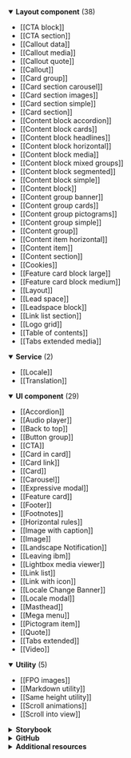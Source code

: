 <!-- categories start -->
<details open="true">
  <summary><strong>Layout component</strong> (38)</summary>

- [[CTA block]]
- [[CTA section]]
- [[Callout data]]
- [[Callout media]]
- [[Callout quote]]
- [[Callout]]
- [[Card group]]
- [[Card section carousel]]
- [[Card section images]]
- [[Card section simple]]
- [[Card section]]
- [[Content block accordion]]
- [[Content block cards]]
- [[Content block headlines]]
- [[Content block horizontal]]
- [[Content block media]]
- [[Content block mixed groups]]
- [[Content block segmented]]
- [[Content block simple]]
- [[Content block]]
- [[Content group banner]]
- [[Content group cards]]
- [[Content group pictograms]]
- [[Content group simple]]
- [[Content group]]
- [[Content item horizontal]]
- [[Content item]]
- [[Content section]]
- [[Cookies]]
- [[Feature card block   large]]
- [[Feature card block   medium]]
- [[Layout]]
- [[Lead space]]
- [[Leadspace   block]]
- [[Link list   section]]
- [[Logo grid]]
- [[Table of contents]]
- [[Tabs extended media]]



</details><details open="true">
  <summary><strong>Service</strong> (2)</summary>

- [[Locale]]
- [[Translation]]



</details><details open="true">
  <summary><strong>UI component</strong> (29)</summary>

- [[Accordion]]
- [[Audio player]]
- [[Back to top]]
- [[Button group]]
- [[CTA]]
- [[Card in card]]
- [[Card link]]
- [[Card]]
- [[Carousel]]
- [[Expressive modal]]
- [[Feature card]]
- [[Footer]]
- [[Footnotes]]
- [[Horizontal rules]]
- [[Image with caption]]
- [[Image]]
- [[Landscape Notification]]
- [[Leaving ibm]]
- [[Lightbox media viewer]]
- [[Link list]]
- [[Link with icon]]
- [[Locale Change Banner]]
- [[Locale modal]]
- [[Masthead]]
- [[Mega menu]]
- [[Pictogram item]]
- [[Quote]]
- [[Tabs extended]]
- [[Video]]



</details><details open="true">
  <summary><strong>Utility</strong> (5)</summary>

- [[FPO images]]
- [[Markdown utility]]
- [[Same height utility]]
- [[Scroll animations]]
- [[Scroll into view]]



</details>
<!-- categories end -->

<details>
  <summary><strong>Storybook</strong></summary>

- [Web components](https://ibmdotcom-web-components.mybluemix.net/)
- [Web components canary](https://ibmdotcom-web-components-canary.mybluemix.net/)
- [Web components experimental](https://ibmdotcom-web-components-experimental.mybluemix.net/)
- [Web components react](https://ibmdotcom-web-components-react.mybluemix.net/)
- [React](https://ibmdotcom-react.mybluemix.net/)
- [React canary](https://ibmdotcom-react-canary.mybluemix.net/)
- [React experimental](https://ibmdotcom-react-experimental.mybluemix.net/)
- [Carbon expressive](https://carbon-expressive.mybluemix.net/)

</details>

<details>
  <summary><strong>GitHub</strong></summary>

- Carbon for IBM.com [[Components](https://github.com/carbon-design-system/carbon-for-ibm-dotcom)][[Website](https://github.com/carbon-design-system/carbon-for-ibm-dotcom-website)]

</details>

<details>
  <summary><strong>Additional resources</strong></summary>

- Carbon for IBM.com [[Website](https://www.ibm.com/standards/web/carbon-for-ibm-dotcom)] [[Box](https://www.ibm.com/standards/web/carbon-for-ibm-dotcom)]
- [IBM Standards](https://www.ibm.com/standards/web/)
- [NextJS examples](https://ibmdotcom-nextjs-test.mybluemix.net/)
- [Carbon](https://carbondesignsystem.com/)
- [IBM Design Language](https://www.ibm.com/design/language/)
- Carbon devtools [[Chrome](http://ibm.biz/carbon-devtools-chrome)] [[Firefox](http://ibm.biz/carbon-devtools-firefox)] [[Github](http://ibm.biz/carbon-devtools)]
- [Functional spec template](_template.md)

</details>
